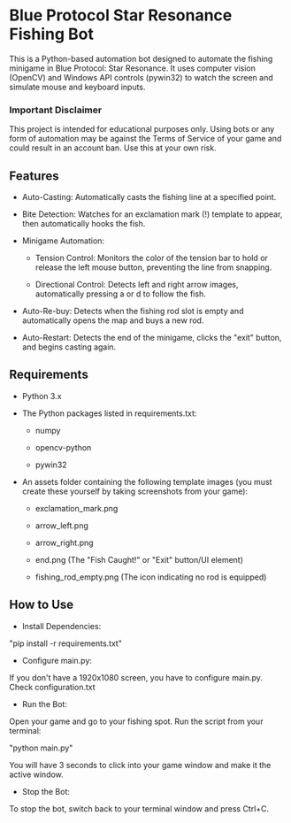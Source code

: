 # Blue Protocol Star Resonance Fishing Bot
This is a Python-based automation bot designed to automate the fishing minigame in Blue Protocol: Star Resonance. It uses computer vision (OpenCV) and Windows API controls (pywin32) to watch the screen and simulate mouse and keyboard inputs.

### Important Disclaimer
This project is intended for educational purposes only. Using bots or any form of automation may be against the Terms of Service of your game and could result in an account ban. Use this at your own risk.

##  Features
- Auto-Casting: Automatically casts the fishing line at a specified point.

- Bite Detection: Watches for an exclamation mark (!) template to appear, then automatically hooks the fish.

- Minigame Automation:

  - Tension Control: Monitors the color of the tension bar to hold or release the left mouse button, preventing the line from snapping.

  - Directional Control: Detects left and right arrow images, automatically pressing a or d to follow the fish.

- Auto-Re-buy: Detects when the fishing rod slot is empty and automatically opens the map and buys a new rod.

- Auto-Restart: Detects the end of the minigame, clicks the "exit" button, and begins casting again.

## Requirements
- Python 3.x

- The Python packages listed in requirements.txt:

  - numpy

  - opencv-python

  - pywin32

- An assets folder containing the following template images (you must create these yourself by taking screenshots from your game):

  - exclamation_mark.png

  - arrow_left.png

  - arrow_right.png

  - end.png (The "Fish Caught!" or "Exit" button/UI element)

  - fishing_rod_empty.png (The icon indicating no rod is equipped)

## How to Use
- Install Dependencies:
  
"pip install -r requirements.txt"

- Configure main.py:
  
If you don't have a 1920x1080 screen, you have to configure main.py. Check configuration.txt

- Run the Bot:

Open your game and go to your fishing spot.
Run the script from your terminal:

"python main.py"

You will have 3 seconds to click into your game window and make it the active window.

- Stop the Bot:

To stop the bot, switch back to your terminal window and press Ctrl+C.

